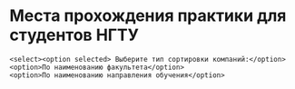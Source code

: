 # Места прохождения практики для студентов НГТУ
<html>
 <head>
  <meta charset="utf-8">
  <title>Тег SELECT</title>
 </head>
<body>
	
	
	<select><option selected> Выберите тип сортировки компаний:</option>
	<option>По наименованию факультета</option>
	<option>По наименованию направления обучения</option>
	
</select>
</body>
</html>
